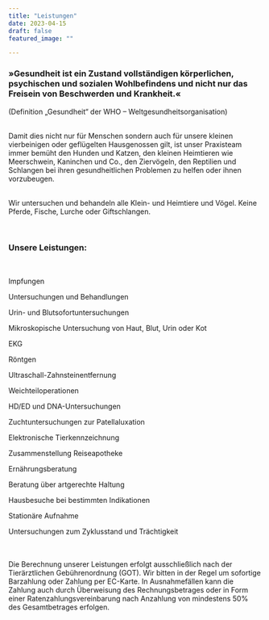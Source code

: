 ```yaml
---
title: "Leistungen"
date: 2023-04-15
draft: false
featured_image: ""

---
```


### »Gesundheit ist ein Zustand vollständigen körperlichen, psychischen und sozialen Wohlbefindens und nicht nur das Freisein von Beschwerden und Krankheit.«
(Definition „Gesundheit“ der WHO – Weltgesundheitsorganisation)  
<br />

Damit dies nicht nur für Menschen sondern auch für unsere kleinen vierbeinigen oder geflügelten Hausgenossen gilt, ist unser Praxisteam immer bemüht den Hunden und Katzen, den kleinen Heimtieren wie Meerschwein, Kaninchen und Co., den Ziervögeln, den Reptilien und Schlangen bei ihren gesundheitlichen Problemen zu helfen oder ihnen vorzubeugen.  
<br />

Wir untersuchen und behandeln alle Klein- und Heimtiere und Vögel. Keine Pferde, Fische, Lurche oder Giftschlangen.  

<br />

### Unsere Leistungen:  
<br />

Impfungen  

Untersuchungen und Behandlungen  

Urin- und Blutsofortuntersuchungen  

Mikroskopische Untersuchung von Haut, Blut, Urin oder Kot  

EKG  

Röntgen  

Ultraschall-Zahnsteinentfernung  

Weichteiloperationen  

HD/ED und DNA-Untersuchungen  

Zuchtuntersuchungen zur Patellaluxation  

Elektronische Tierkennzeichnung  

Zusammenstellung Reiseapotheke  

Ernährungsberatung  

Beratung über artgerechte Haltung  

Hausbesuche bei bestimmten Indikationen  

Stationäre Aufnahme  

Untersuchungen zum Zyklusstand und Trächtigkeit  


<br />
<br />
Die Berechnung unserer Leistungen erfolgt ausschließlich nach der Tierärztlichen Gebührenordnung (GOT).
Wir bitten in der Regel um sofortige Barzahlung oder Zahlung per EC-Karte.
In Ausnahmefällen kann die Zahlung auch durch Überweisung des Rechnungsbetrages oder in Form einer Ratenzahlungsvereinbarung nach Anzahlung von mindestens 50% des Gesamtbetrages erfolgen.